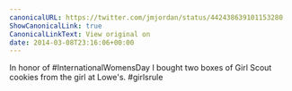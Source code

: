 ```yaml
---
canonicalURL: https://twitter.com/jmjordan/status/442438639101153280
ShowCanonicalLink: true
CanonicalLinkText: View original on
date: 2014-03-08T23:16:06+00:00
---
```

In honor of #InternationalWomensDay I bought two boxes of Girl Scout cookies from the girl at Lowe's. #girlsrule